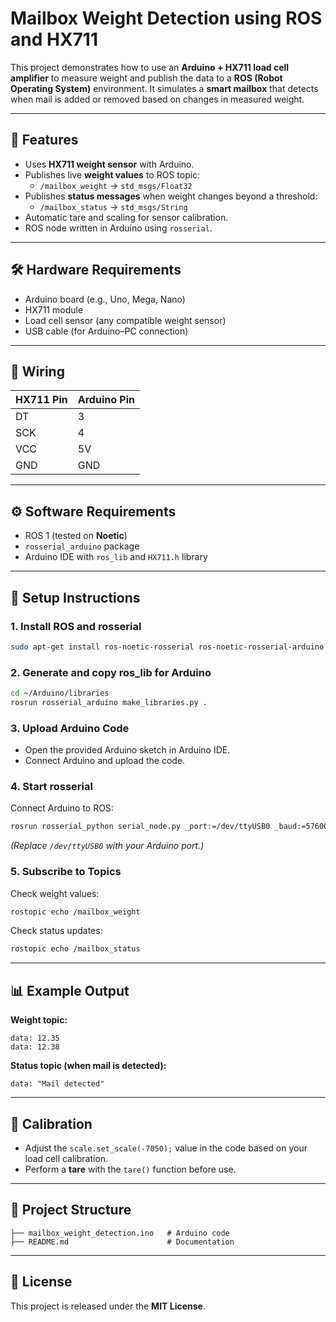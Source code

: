 # Mailbox Weight Detection using ROS and HX711  

This project demonstrates how to use an **Arduino + HX711 load cell amplifier** to measure weight and publish the data to a **ROS (Robot Operating System)** environment. It simulates a **smart mailbox** that detects when mail is added or removed based on changes in measured weight.  

---

## 📌 Features  
- Uses **HX711 weight sensor** with Arduino.  
- Publishes live **weight values** to ROS topic:  
  - `/mailbox_weight` → `std_msgs/Float32`  
- Publishes **status messages** when weight changes beyond a threshold:  
  - `/mailbox_status` → `std_msgs/String`  
- Automatic tare and scaling for sensor calibration.  
- ROS node written in Arduino using `rosserial`.  

---

## 🛠️ Hardware Requirements  
- Arduino board (e.g., Uno, Mega, Nano)  
- HX711 module  
- Load cell sensor (any compatible weight sensor)  
- USB cable (for Arduino–PC connection)  

---

## 🔌 Wiring  
| HX711 Pin | Arduino Pin |  
|-----------|-------------|  
| DT        | 3           |  
| SCK       | 4           |  
| VCC       | 5V          |  
| GND       | GND         |  

---

## ⚙️ Software Requirements  
- ROS 1 (tested on **Noetic**)  
- `rosserial_arduino` package  
- Arduino IDE with `ros_lib` and `HX711.h` library  

---

## 🚀 Setup Instructions  

### 1. Install ROS and rosserial  
```bash
sudo apt-get install ros-noetic-rosserial ros-noetic-rosserial-arduino
```

### 2. Generate and copy ros_lib for Arduino  
```bash
cd ~/Arduino/libraries
rosrun rosserial_arduino make_libraries.py .
```

### 3. Upload Arduino Code  
- Open the provided Arduino sketch in Arduino IDE.  
- Connect Arduino and upload the code.  

### 4. Start rosserial  
Connect Arduino to ROS:  
```bash
rosrun rosserial_python serial_node.py _port:=/dev/ttyUSB0 _baud:=57600
```

*(Replace `/dev/ttyUSB0` with your Arduino port.)*  

### 5. Subscribe to Topics  
Check weight values:  
```bash
rostopic echo /mailbox_weight
```

Check status updates:  
```bash
rostopic echo /mailbox_status
```

---

## 📊 Example Output  

**Weight topic:**  
```
data: 12.35
data: 12.38
```

**Status topic (when mail is detected):**  
```
data: "Mail detected"
```

---

## 🔧 Calibration  
- Adjust the `scale.set_scale(-7050);` value in the code based on your load cell calibration.  
- Perform a **tare** with the `tare()` function before use.  

---

## 📂 Project Structure  
```
├── mailbox_weight_detection.ino   # Arduino code
├── README.md                      # Documentation
```

---

## 📜 License  
This project is released under the **MIT License**.  
